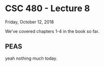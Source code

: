# CSC 480 - Lecture 8
Friday, October 12, 2018

We've covered chapters 1-4 in the book so far.

## PEAS

yeah nothing much today.
